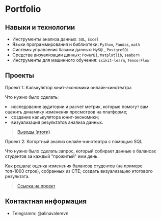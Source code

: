 # Portfolio

## Навыки и технологии
- Инструменты анализа данных: ``SQL``, ``Excel``
- Языки программирования и библиотеки: ``Python``, ``Pandas``, ``math`` 
- Системы управления базами данных: ``MySQL``, ``PostgreSQL``
- Средства визуализации данных: ``PowerBi``, ``Matplotlib``, ``seaborn``
- Инструменты для машинного обучения: ``scikit-learn``, ``TensorFlow``


## Проекты
<p> Проект 1: Калькулятор юнит-экономики онлайн-кинотеатра</p>
<p>Что нужно было сделать:<p>
<li> исследование аудитории и расчет метрик, которые помогут вам оценить динамику изменения просмотров на платформе;</li>
<li> создание калькулятора юнит-экономики;</li>
<li> визуализация результатов анализа данных.</li>

  > <a href="https://github.com/valerevn/Portfolio/blob/main/folder/.%D0%98%D1%82%D0%BE%D0%B3%D0%B8%20%D1%8E%D0%BD%D0%B8%D1%82-%D1%8D%D0%BA%D0%BE%D0%BD%D0%BE%D0%BC%D0%B8%D0%BA%D0%B0.xlsx">Выводы (итоги)</a>
  


<p> Проект 2: Когортный анализ онлайн-кинотеатра с помощью SQL</p>
<p>Что нужно было сделать:запрос, который собирает данные о балансах студентов за каждый "прожитый" ими день.<p>
<ol>
</ol>

<p>Как решала: оценка изменения балансов студентов (на примере топ-1000 строк), собранных из CTE; 
                создать визуализацию итогового результата. <p>
  
> <a href="https://github.com/valerevn/Portfolio/blob/main/folder%202/%D0%93%D0%9F.docx">Ссылка на проект</a>


## Контактная информация

- Telegramm: @alinavalerevn
